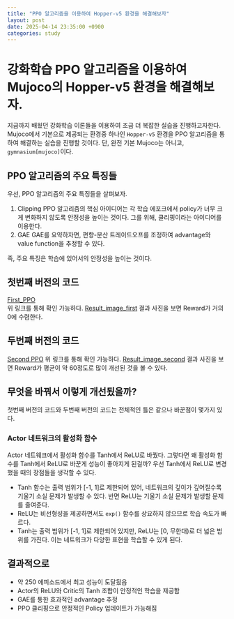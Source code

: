 ```yaml
---
title: "PPO 알고리즘을 이용하여 Hopper-v5 환경을 해결해보자"
layout: post
date: 2025-04-14 23:35:00 +0900
categories: study
---
```


# 강화학습 PPO 알고리즘을 이용하여 Mujoco의 Hopper-v5 환경을 해결해보자.
지금까지 배웠던 강화학습 이론들을 이용하여 조금 더 복잡한 실습을 진행하고자한다.
Mujoco에서 기본으로 제공되는 환경중 하나인 `Hopper-v5` 환경을 PPO 알고리즘을 통하여 해결하는 실습을 진행할 것이다.
단, 완전 기본 Mujoco는 아니고, `gymnasium[mujoco]`이다.

## PPO 알고리즘의 주요 특징들
우선, PPO 알고리즘의 주요 특징들을 살펴보자.
1. Clipping
PPO 알고리즘의 핵심 아이디어는 각 학습 에포크에서 policy가 너무 크게 변화하지 않도록 안정성을 높이는 것이다.
그를 위해, 클리핑이라는 아이디어를 이용한다.
2. GAE
GAE를 요약하자면, 편향-분산 트레이드오프를 조정하여 advantage와 value function을 추정할 수 있다.   

즉, 주요 특징은 학습에 있어서의 안정성을 높이는 것이다.

## 첫번째 버전의 코드
[First_PPO](https://github.com/soonawg/ppo_hopper_v5/blob/562e237cec4ffa0eaa961390bf14a44cde5be4b2/first_version_ppo.py)   
위 링크를 통해 확인 가능하다.
[Result_image_first](C:\Users\User\Desktop\Gitpages\soonawg.github.io\assets\images\2025-04-14\ppo_hopper.png)
결과 사진을 보면 Reward가 거의 0에 수렴한다.

## 두번째 버전의 코드
[Second PPO](https://github.com/soonawg/ppo_hopper_v5/blob/562e237cec4ffa0eaa961390bf14a44cde5be4b2/second_version_ppo.py)
위 링크를 통해 확인 가능하다.
[Result_image_second](C:\Users\User\Desktop\Gitpages\soonawg.github.io\assets\images\2025-04-14\ppo_hopper1.png)
결과 사진을 보면 Reward가 평균이 약 60정도로 많이 개선된 것을 볼 수 있다.

## 무엇을 바꿔서 이렇게 개선됬을까?
첫번째 버전의 코드와 두번째 버전의 코드는 전체적인 틀은 같으나 바꾼점이 몇가지 있다.

### Actor 네트워크의 활성화 함수
Actor 네트웨크에서 활성화 함수를 Tanh에서 ReLU로 바꿨다.
그렇다면 왜 활성화 함수를 Tanh에서 ReLU로 바꾼게 성능이 좋아지게 된걸까?
우선 Tanh에서 ReLU로 변경했을 때의 장점들을 생각할 수 있다.
* Tanh 함수는 출력 범위가 [-1, 1]로 제한되어 있어, 네트워크의 깊이가 깊어질수록 기울기 소실 문제가 발생할 수 있다. 반면 ReLU는 기울기 소실 문제가 발생할 문제를 줄여준다.
* ReLU는 비선형성을 제공하면서도 `exp()` 함수를 상요하지 않으므로 학습 속도가 빠르다.
* Tanh는 출력 범위가 [-1, 1]로 제한되어 있지만, ReLU는  [0, 무한대)로 더 넓은 범위를 가진다. 이는 네트워크가 다양한 표현을 학습할 수 있게 된다.   


## 결과적으로
* 약 250 에피소드에서 최고 성능이 도달됬음
* Actor의 ReLU와 Critic의 Tanh 조합이 안정적인 학습을 제공함
* GAE를 통한 효과적인 advantage 추정
* PPO 클리핑으로 안정적인 Policy 업데이트가 가능해짐